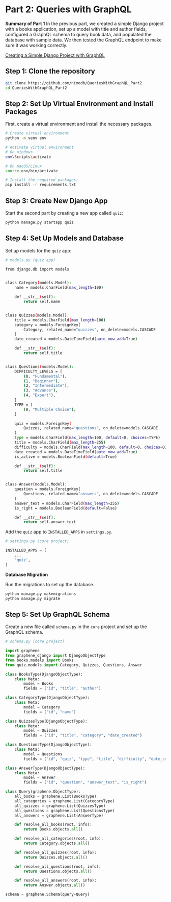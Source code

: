 # Part 2: Queries with GraphQL

**Summary of Part 1**
In the previous part, we created a simple Django project with a books application, set up a model with title and author fields, configured a GraphQL schema to query book data, and populated the database with sample data. We then tested the GraphQL endpoint to make sure it was working correctly.

[Creating a Simple Django Project with GraphQL](https://github.com/nimodb/SimpleDjangoProjectWithGraphQL.git)

## Step 1: Clone the repository
```bash
git clone https://github.com/nimodb/QueriesWithGraphQL_Part2
cd QueriesWithGraphQL_Part2
```

## Step 2: Set Up Virtual Environment and Install Packages
First, create a virtual environment and install the necessary packages.
```bash
# Create virtual environment
python -m venv env

# Activate virtual environment
# On Windows
env\Scripts\activate

# On macOS/Linux
source env/bin/activate

# Install the required packages:
pip install -r requirements.txt
```

## Step 3: Create New Django App
Start the second part by creating a new app called `quiz`:
```bash
python manage.py startapp quiz
```

## Step 4: Set Up Models and Database
Set up models for the `quiz` app:
```bash
# models.py (quiz app)

from django.db import models


class Category(models.Model):
    name = models.CharField(max_length=100)

    def __str__(self):
        return self.name


class Quizzes(models.Model):
    title = models.CharField(max_length=100)
    category = models.ForeignKey(
        Category, related_name="quizzes", on_delete=models.CASCADE
    )
    date_created = models.DateTimeField(auto_now_add=True)

    def __str__(self):
        return self.title


class Questions(models.Model):
    DIFFICULTY_LEVELS = [
        (0, "Fundamental"),
        (1, "Beginner"),
        (2, "Intermediate"),
        (3, "Advance"),
        (4, "Expert"),
    ]
    TYPE = [
        (0, "Multiple Choice"),
    ]

    quiz = models.ForeignKey(
        Quizzes, related_name="questions", on_delete=models.CASCADE
    )
    type = models.CharField(max_length=100, default=0, choices=TYPE)
    title = models.CharField(max_length=255)
    difficulty = models.CharField(max_length=100, default=0, choices=DIFFICULTY_LEVELS)
    date_created = models.DateTimeField(auto_now_add=True)
    is_active = models.BooleanField(default=True)

    def __str__(self):
        return self.title


class Answer(models.Model):
    question = models.ForeignKey(
        Questions, related_name="answers", on_delete=models.CASCADE
    )
    answer_text = models.CharField(max_length=255)
    is_right = models.BooleanField(default=False)

    def __str__(self):
        return self.answer_text
```

Add the `quiz` app to `INSTALLED_APPS` in `settings.py`.
```python
# settings.py (core project)

INSTALLED_APPS = [
    ...
    'quiz',
]
```

**Database Migration**

Run the migrations to set up the database.
```bash
python manage.py makemigrations
python manage.py migrate
```

## Step 5: Set Up GraphQL Schema
Create a new file called `schema.py` in the `core` project and set up the GraphQL schema.
```python
# schema.py (core project)

import graphene
from graphene_django import DjangoObjectType
from books.models import Books
from quiz.models import Category, Quizzes, Questions, Answer

class BooksType(DjangoObjectType):
    class Meta:
        model = Books
        fields = ("id", "title", "author")

class CategoryType(DjangoObjectType):
    class Meta:
        model = Category
        fields = ("id", "name")

class QuizzesType(DjangoObjectType):
    class Meta:
        model = Quizzes
        fields = ("id", "title", "category", "date_created")

class QuestionsType(DjangoObjectType):
    class Meta:
        model = Questions
        fields = ("id", "quiz", "type", "title", "difficulty", "date_created", "is_active")

class AnswerType(DjangoObjectType):
    class Meta:
        model = Answer
        fields = ("id", "question", "answer_text", "is_right")

class Query(graphene.ObjectType):
    all_books = graphene.List(BooksType)
    all_categories = graphene.List(CategoryType)
    all_quizzes = graphene.List(QuizzesType)
    all_questions = graphene.List(QuestionsType)
    all_answers = graphene.List(AnswerType)

    def resolve_all_books(root, info):
        return Books.objects.all()

    def resolve_all_categories(root, info):
        return Category.objects.all()

    def resolve_all_quizzes(root, info):
        return Quizzes.objects.all()

    def resolve_all_questions(root, info):
        return Questions.objects.all()

    def resolve_all_answers(root, info):
        return Answer.objects.all()

schema = graphene.Schema(query=Query)
```
